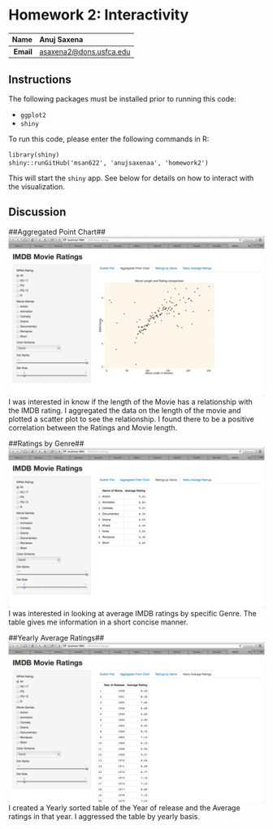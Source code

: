 Homework 2: Interactivity
==============================

| **Name**  | Anuj Saxena  |
|----------:|:-------------|
| **Email** | asaxena2@dons.usfca.edu |

## Instructions ##

The following packages must be installed prior to running this code:

- `ggplot2`
- `shiny`

To run this code, please enter the following commands in R:

```
library(shiny)
shiny::runGitHub('msan622', 'anujsaxenaa', 'homework2')
```

This will start the `shiny` app. See below for details on how to interact with the visualization.

## Discussion ##

##Aggregated Point Chart##
![IMAGE](Scatter.png)
I was interested in know if the length of the Movie has a relationship with the IMDB rating. I aggregated the data on the length of the movie and plotted a scatter plot to see the relationship. I found there to be a positive correlation between the Ratings and Movie length. 

##Ratings by Genre##
![IMAGE](GenreTable.png)
I was interested in looking at average IMDB ratings by specific Genre. The table gives me information in a short concise manner.

##Yearly Average Ratings##
![IMAGE](YearTable.png)
I created a Yearly sorted table of the Year of release and the Average ratings in that year. I aggressed the table by yearly basis.
